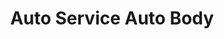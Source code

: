 ---
title: "Auto Service Auto Body"
url: /north-kingstown/auto-service-auto-body/
shop: car repair
---